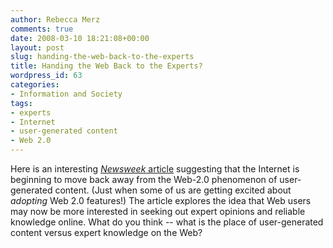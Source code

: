 ```yaml
---
author: Rebecca Merz
comments: true
date: 2008-03-10 18:21:08+00:00
layout: post
slug: handing-the-web-back-to-the-experts
title: Handing the Web Back to the Experts?
wordpress_id: 63
categories:
- Information and Society
tags:
- experts
- Internet
- user-generated content
- Web 2.0
---
```


Here is an interesting [_Newsweek_ article](http://www.newsweek.com/id/119091) suggesting that the Internet is beginning to move back away from the Web-2.0 phenomenon of user-generated content. (Just when some of us are getting excited about _adopting_ Web 2.0 features!) The article explores the idea that Web users may now be more interested in seeking out expert opinions and reliable knowledge online. What do you think -- what is the place of user-generated content versus expert knowledge on the Web?
